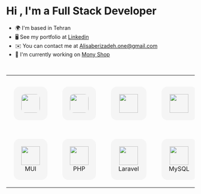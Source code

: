Hi , I'm a Full Stack Developer
===========================

* 🌍  I'm based in Tehran
* 🖥️  See my portfolio at [Linkedin](http://www.linkedin.com/in/ali-saberizadeh-667899223/)
* ✉️  You can contact me at [Alisaberizadeh.one@gmail.com](mailto:Alisaberizadeh.one@gmail.com)
* 🚀  I'm currently working on [Mony Shop](http://https://github.com/alisaberizadeh/monyshop)

<br>
<p align="center">
<table align="center" width="100%">
    <tr>
        <td align="center" style="padding: 20px;">
            <div style="border-radius: 16px; padding: 20px; background-color: #f5f5f5; transition: transform 0.3s;"
                onmouseover="this.style.transform='scale(1.05)'" onmouseout="this.style.transform='scale(1)'">
                <img src="https://upload.wikimedia.org/wikipedia/commons/6/6a/JavaScript-logo.png" width="50"  style="border-radius: 10px;" /><br>
            </div>
        </td>
        <td align="center" style="padding: 20px;">
            <div style="border-radius: 16px; padding: 20px; background-color: #f5f5f5; transition: transform 0.3s;"
                onmouseover="this.style.transform='scale(1.05)'" onmouseout="this.style.transform='scale(1)'">
                <img src="https://upload.wikimedia.org/wikipedia/commons/thumb/4/4c/Typescript_logo_2020.svg/2048px-Typescript_logo_2020.svg.png"
                    width="50"  style="border-radius: 10px;" />
            </div>
        </td>
        <td align="center" style="padding: 20px;">
            <div style="border-radius: 16px; padding: 20px; background-color: #f5f5f5; transition: transform 0.3s;"
                onmouseover="this.style.transform='scale(1.05)'" onmouseout="this.style.transform='scale(1)'">
                <img src="https://upload.wikimedia.org/wikipedia/commons/thumb/a/a7/React-icon.svg/1200px-React-icon.svg.png"
                    width="50" />
            </div>
        </td>
        <td align="center" style="padding: 20px;">
            <div style="border-radius: 16px; padding: 20px; background-color: #f5f5f5; transition: transform 0.3s;"
                onmouseover="this.style.transform='scale(1.05)'" onmouseout="this.style.transform='scale(1)'">
                <img src="https://cdn.jsdelivr.net/gh/devicons/devicon/icons/nextjs/nextjs-original.svg"
                    width="50" />
            </div>
        </td>
        <td align="center" style="padding: 20px;">
            <div style="border-radius: 16px; padding: 20px; background-color: #f5f5f5; transition: transform 0.3s;"
                onmouseover="this.style.transform='scale(1.05)'" onmouseout="this.style.transform='scale(1)'">
                <img src="https://adware-technologies.s3.amazonaws.com/uploads/technology/thumbnail/31/tailwind.png" width="50" />
            </div>
        </td>
        <td align="center" style="padding: 20px;">
            <div style="border-radius: 16px; padding: 20px; background-color: #f5f5f5; transition: transform 0.3s;"
                onmouseover="this.style.transform='scale(1.05)'" onmouseout="this.style.transform='scale(1)'">
                <img src="https://cdn.jsdelivr.net/gh/devicons/devicon/icons/bootstrap/bootstrap-plain.svg"
                    width="50" /><br>Bootstrap
            </div>
        </td>
    </tr>
    <tr>
        <td align="center" style="padding: 20px;">
            <div style="border-radius: 16px; padding: 20px; background-color: #f5f5f5; transition: transform 0.3s;"
                onmouseover="this.style.transform='scale(1.05)'" onmouseout="this.style.transform='scale(1)'">
                <img src="https://cdn.jsdelivr.net/gh/devicons/devicon/icons/materialui/materialui-original.svg"
                    width="50" /><br>MUI
            </div>
        </td>
        <td align="center" style="padding: 20px;">
            <div style="border-radius: 16px; padding: 20px; background-color: #f5f5f5; transition: transform 0.3s;"
                onmouseover="this.style.transform='scale(1.05)'" onmouseout="this.style.transform='scale(1)'">
                <img src="https://cdn.jsdelivr.net/gh/devicons/devicon/icons/php/php-original.svg" width="50" /><br>PHP
            </div>
        </td>
        <td align="center" style="padding: 20px;">
            <div style="border-radius: 16px; padding: 20px; background-color: #f5f5f5; transition: transform 0.3s;"
                onmouseover="this.style.transform='scale(1.05)'" onmouseout="this.style.transform='scale(1)'">
                <img src="https://cdn.jsdelivr.net/gh/devicons/devicon/icons/laravel/laravel-plain.svg"
                    width="50" /><br>Laravel
            </div>
        </td>
        <td align="center" style="padding: 20px;">
            <div style="border-radius: 16px; padding: 20px; background-color: #f5f5f5; transition: transform 0.3s;"
                onmouseover="this.style.transform='scale(1.05)'" onmouseout="this.style.transform='scale(1)'">
                <img src="https://cdn.jsdelivr.net/gh/devicons/devicon/icons/mysql/mysql-original.svg"
                    width="50" /><br>MySQL
            </div>
        </td>
        <td align="center" style="padding: 20px;">
            <div style="border-radius: 16px; padding: 20px; background-color: #f5f5f5; transition: transform 0.3s;"
                onmouseover="this.style.transform='scale(1.05)'" onmouseout="this.style.transform='scale(1)'">
                <img src="https://cdn.jsdelivr.net/gh/devicons/devicon/icons/git/git-original.svg" width="50" /><br>Git
            </div>
        </td>
        <td align="center" style="padding: 20px;">
            <div style="border-radius: 16px; padding: 20px; background-color: #f5f5f5; transition: transform 0.3s;"
                onmouseover="this.style.transform='scale(1.05)'" onmouseout="this.style.transform='scale(1)'">
                <img src="https://cdn.jsdelivr.net/gh/devicons/devicon/icons/sass/sass-original.svg"
                    width="50" /><br>Sass
            </div>
        </td>
    </tr>
</table>
</p>
